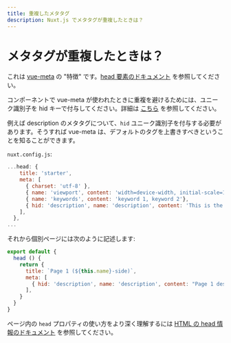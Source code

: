 ```yaml
---
title: 重複したメタタグ
description: Nuxt.js でメタタグが重複したときは？
---
```


<!-- title: Duplicated Meta tags -->
<!-- description: Duplicated Meta tags with Nuxt.js? -->

<!-- # Duplicated Meta tags? -->

# メタタグが重複したときは？

<!-- This is a "feature" of [vue-meta](https://github.com/declandewet/vue-meta), please take a look at the [documentation of head elements](https://nuxtjs.org/guide/html-head#defaults-meta). -->

これは [vue-meta](https://github.com/declandewet/vue-meta) の "特徴" です。[head 要素のドキュメント](https://nuxtjs.org/guide/html-head#defaults-meta) を参照してください。

<!-- \> To avoid any duplication when used in child component, please give a unique identifier with the hid key, please [read more](https://github.com/declandewet/vue-meta#lists-of-tags) about it. -->

コンポーネントで vue-meta が使われたときに重複を避けるためには、ユニーク識別子を hid キーで付与してください。詳細は [こちら](https://github.com/declandewet/vue-meta#lists-of-tags) を参照してください。

<!-- For the meta description, you need to add the unique identifier `hid` so vue-meta will know that it has to overwrite the default tag. -->

例えば description のメタタグについて、`hid` ユニーク識別子を付与する必要があります。そうすれば vue-meta は、デフォルトのタグを上書きすべきということを知ることができます。

<!-- Your `nuxt.config.js`: -->

`nuxt.config.js`:

```js
...head: {
    title: 'starter',
    meta: [
      { charset: 'utf-8' },
      { name: 'viewport', content: 'width=device-width, initial-scale=1' },
      { name: 'keywords', content: 'keyword 1, keyword 2'},
      { hid: 'description', name: 'description', content: 'This is the generic description.'}
    ],
  },
...
```

<!-- An then in your individual page: -->

それから個別ページには次のように記述します:

```js
export default {
  head () {
    return {
      title: `Page 1 (${this.name}-side)`,
      meta: [
        { hid: 'description', name: 'description', content: "Page 1 description" }
      ],
    }
  }
}
```

<!-- To learn how to use the `head` property in your pages, please see the [HTML head documentation](/guide/views/#html-head). -->

ページ内の `head` プロパティの使い方をより深く理解するには [HTML の head 情報のドキュメント](/guide/views/#html-head) を参照してください。
